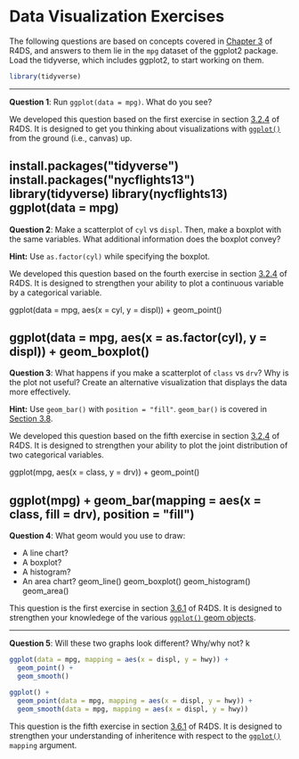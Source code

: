 Data Visualization Exercises
================

The following questions are based on concepts covered in [Chapter 3](http://r4ds.had.co.nz/data-visualisation.html) of R4DS, and answers to them lie in the `mpg` dataset of the ggplot2 package. Load the tidyverse, which includes ggplot2, to start working on them.

``` r
library(tidyverse)
```

------------------------------------------------------------------------

**Question 1**: Run `ggplot(data = mpg)`. What do you see?

We developed this question based on the first exercise in section [3.2.4](http://r4ds.had.co.nz/data-visualisation.html#exercises) of R4DS. It is designed to get you thinking about visualizations with [`ggplot()`](http://r4ds.had.co.nz/data-visualisation.html#creating-a-ggplot) from the ground (i.e., canvas) up.

install.packages("tidyverse")
install.packages("nycflights13")
library(tidyverse)
library(nycflights13)
ggplot(data = mpg)
------------------------------------------------------------------------

**Question 2**: Make a scatterplot of `cyl` vs `displ`. Then, make a boxplot with the same variables. What additional information does the boxplot convey?

**Hint:** Use `as.factor(cyl)` while specifying the boxplot.

We developed this question based on the fourth exercise in section [3.2.4](http://r4ds.had.co.nz/data-visualisation.html#exercises) of R4DS. It is designed to strengthen your ability to plot a continuous variable by a categorical variable.

ggplot(data = mpg, aes(x = cyl, y = displ)) + 
  geom_point()

ggplot(data = mpg, aes(x = as.factor(cyl), y = displ)) + 
  geom_boxplot()
------------------------------------------------------------------------

**Question 3**: What happens if you make a scatterplot of `class` vs `drv`? Why is the plot not useful? Create an alternative visualization that displays the data more effectively.

**Hint:** Use `geom_bar()` with `position = "fill"`. `geom_bar()` is covered in [Section 3.8](http://r4ds.had.co.nz/data-visualisation.html#position-adjustments).

We developed this question based on the fifth exercise in section [3.2.4](http://r4ds.had.co.nz/data-visualisation.html#exercises) of R4DS. It is designed to strengthen your ability to plot the joint distribution of two categorical variables.

ggplot(mpg, aes(x = class, y = drv)) +
  geom_point()

ggplot(mpg) +
  geom_bar(mapping = aes(x = class, fill = drv), position = "fill")
------------------------------------------------------------------------

**Question 4**: What geom would you use to draw:

-   A line chart?
-   A boxplot?
-   A histogram?
-   An area chart?
geom_line()
geom_boxplot()
geom_histogram()
geom_area() 

This question is the first exercise in section [3.6.1](http://r4ds.had.co.nz/data-visualisation.html#exercises-3) of R4DS. It is designed to strengthen your knowledege of the various [`ggplot()` geom objects](http://r4ds.had.co.nz/data-visualisation.html#geometric-objects).

------------------------------------------------------------------------

**Question 5**: Will these two graphs look different? Why/why not?
k
``` r
ggplot(data = mpg, mapping = aes(x = displ, y = hwy)) + 
  geom_point() + 
  geom_smooth()

ggplot() + 
  geom_point(data = mpg, mapping = aes(x = displ, y = hwy)) + 
  geom_smooth(data = mpg, mapping = aes(x = displ, y = hwy))
```

This question is the fifth exercise in section [3.6.1](http://r4ds.had.co.nz/data-visualisation.html#exercises-3) of R4DS. It is designed to strengthen your understanding of inheritence with respect to the [`ggplot()`](http://r4ds.had.co.nz/data-visualisation.html#creating-a-ggplot) `mapping` argument.
